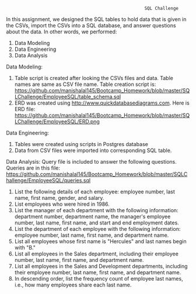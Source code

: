                                                          SQL Challenge

In this assignment, we designed the SQL tables to hold data that is given in the CSVs, import the CSVs into a SQL database, and answer questions about the data.
In other words, we performed:
1.	Data Modeling
2.	Data Engineering
3.	Data Analysis

Data Modeling:
1) Table script is created after looking the CSVs files and data. Table names are same as CSV file name. Table creation script is:  https://github.com/manishalal145/Bootcamp_Homework/blob/master/SQLChallenge/EmployeeSQL/table_schema.sql 
2) ERD was created using http://www.quickdatabasediagrams.com. Here is ERD file: https://github.com/manishalal145/Bootcamp_Homework/blob/master/SQLChallenge/EmployeeSQL/ERD.png 

Data Engineering:
1) Tables were created using scripts in Postgres database
2) Data from CSV files were imported into corresponding SQL table.

Data Analysis:
Query file is included to answer the following questions. 
Queries are in this file: https://github.com/manishalal145/Bootcamp_Homework/blob/master/SQLChallenge/EmployeeSQL/queries.sql

1.	List the following details of each employee: employee number, last name, first name, gender, and salary.
2.	List employees who were hired in 1986.
3.	List the manager of each department with the following information: department number, department name, the manager's employee number, last name, first name, and start and end employment dates.
4.	List the department of each employee with the following information: employee number, last name, first name, and department name.
5.	List all employees whose first name is "Hercules" and last names begin with "B."
6.	List all employees in the Sales department, including their employee number, last name, first name, and department name.
7.	List all employees in the Sales and Development departments, including their employee number, last name, first name, and department name.
8.	In descending order, list the frequency count of employee last names, i.e., how many employees share each last name.

